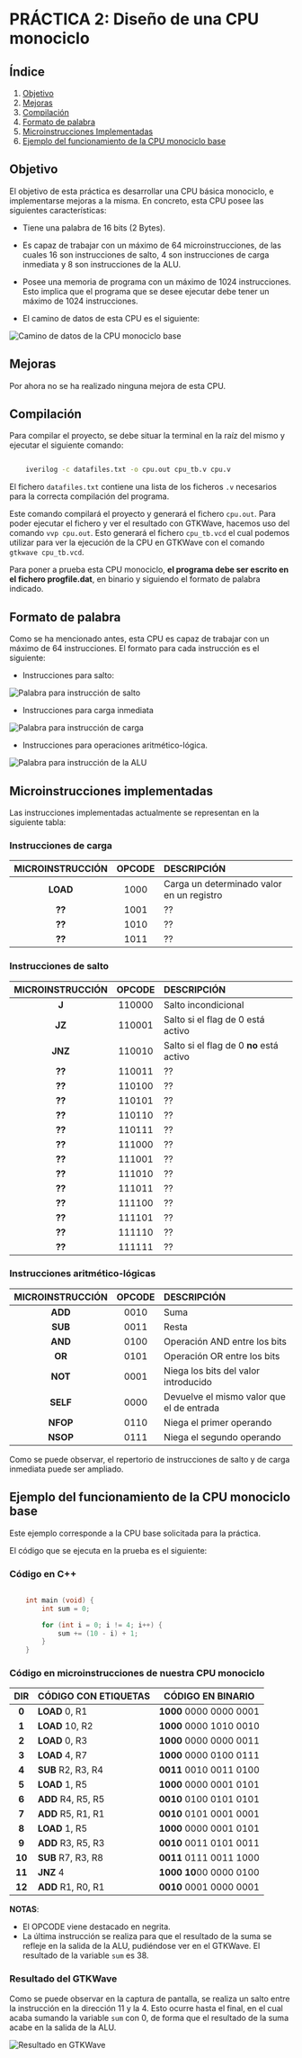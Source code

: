 # PRÁCTICA 2: Diseño de una CPU monociclo

## Índice

1. [Objetivo](#objetivo)
2. [Mejoras](#mejoras)
3. [Compilación](#compilacion)
4. [Formato de palabra](#formatoPalabra)
5. [Microinstrucciones Implementadas](#microInstrucciones)
6. [Ejemplo del funcionamiento de la CPU monociclo base](#funcionamientoCPU)

## Objetivo<a name="objetivo"></a>

El objetivo de esta práctica es desarrollar una CPU básica monociclo, e implementarse mejoras a la misma. En concreto, esta CPU posee las siguientes características:

- Tiene una palabra de 16 bits (2 Bytes).
- Es capaz de trabajar con un máximo de 64 microinstrucciones, de las cuales 16 son instrucciones de salto, 4 son instrucciones de carga inmediata y 8 son instrucciones de la ALU.

- Posee una memoria de programa con un máximo de 1024 instrucciones. Esto implica que el programa que se desee ejecutar debe tener un máximo de 1024 instrucciones.
- El camino de datos de esta CPU es el siguiente:

![Camino de datos de la CPU monociclo base](./img/cdCPUBase.png)

## Mejoras<a name="mejoras"></a>

Por ahora no se ha realizado ninguna mejora de esta CPU.

## Compilación<a name="compilacion"></a>

Para compilar el proyecto, se debe situar la terminal en la raíz del mismo y ejecutar el siguiente comando:

```bash

	iverilog -c datafiles.txt -o cpu.out cpu_tb.v cpu.v

```

El fichero `datafiles.txt` contiene una lista de los ficheros `.v` necesarios para la correcta compilación del programa.

Este comando compilará el proyecto y generará el fichero `cpu.out`. Para poder ejecutar el fichero y ver el resultado con GTKWave, hacemos uso del comando `vvp cpu.out`. Esto generará el fichero `cpu_tb.vcd` el cual podemos utilizar para ver la ejecución de la CPU en GTKWave con el comando `gtkwave cpu_tb.vcd`.

Para poner a prueba esta CPU monociclo, **el programa debe ser escrito en el fichero progfile.dat**, en binario y siguiendo el formato de palabra indicado.

## Formato de palabra<a name="formatoPalabra"></a>

Como se ha mencionado antes, esta CPU es capaz de trabajar con un máximo de 64 instrucciones. El formato para cada instrucción es el siguiente:

- Instrucciones para salto:

![Palabra para instrucción de salto](./img/palSalto.png)

- Instrucciones para carga inmediata

![Palabra para instrucción de carga](./img/palLoad.png)

- Instrucciones para operaciones aritmético-lógica.

![Palabra para instrucción de la ALU](./img/palALU.png)

## Microinstrucciones implementadas<a name="microinstruccionesImplementadas"></a>

Las instrucciones implementadas actualmente se representan en la siguiente tabla:

### Instrucciones de carga
| MICROINSTRUCCIÓN | OPCODE | DESCRIPCIÓN                               |
| :--------------: | :----: | :---------------------------------------- |
| **LOAD**         | 1000   | Carga un determinado valor en un registro |
| **??**           | 1001   | ??                                        |
| **??**           | 1010   | ??                                        |
| **??**           | 1011   | ??                                        |

### Instrucciones de salto
| MICROINSTRUCCIÓN | OPCODE | DESCRIPCIÓN                              |
| :--------------: | :----: | :--------------------------------------- |
| **J**            | 110000 | Salto incondicional                      |
| **JZ**           | 110001 | Salto si el flag de 0 está activo        |
| **JNZ**          | 110010 | Salto si el flag de 0 **no** está activo |
| **??**           | 110011 | ??                                       |
| **??**           | 110100 | ??                                       |
| **??**           | 110101 | ??                                       |
| **??**           | 110110 | ??                                       |
| **??**           | 110111 | ??                                       |
| **??**           | 111000 | ??                                       |
| **??**           | 111001 | ??                                       |
| **??**           | 111010 | ??                                       |
| **??**           | 111011 | ??                                       |
| **??**           | 111100 | ??                                       |
| **??**           | 111101 | ??                                       |
| **??**           | 111110 | ??                                       |
| **??**           | 111111 | ??                                       |

### Instrucciones aritmético-lógicas
| MICROINSTRUCCIÓN | OPCODE | DESCRIPCIÓN                               |
| :--------------: | :----: | :---------------------------------------- |
| **ADD**          | 0010   | Suma                                      |
| **SUB**          | 0011   | Resta                                     |
| **AND**          | 0100   | Operación AND entre los bits              |
| **OR**           | 0101   | Operación OR entre los bits               |
| **NOT**          | 0001   | Niega los bits del valor introducido      |
| **SELF**         | 0000   | Devuelve el mismo valor que el de entrada |
| **NFOP**         | 0110   | Niega el primer operando                  |
| **NSOP**         | 0111   | Niega el segundo operando                 |

Como se puede observar, el repertorio de instrucciones de salto y de carga inmediata puede ser ampliado.

## Ejemplo del funcionamiento de la CPU monociclo base<a name="funcionamientoCPU"></a>

Este ejemplo corresponde a la CPU base solicitada para la práctica.

El código que se ejecuta en la prueba es el siguiente:

### Código en C++
```C

	int main (void) {
		int sum = 0;

		for (int i = 0; i != 4; i++) {
			sum += (10 - i) + 1;
		}
	}

```

### Código en microinstrucciones de nuestra CPU monociclo
| DIR     | CÓDIGO CON ETIQUETAS | CÓDIGO EN BINARIO       |
| :-----: | :------------------- | :---------------------: |
| **0**   | **LOAD** 0, R1       | **1000** 0000 0000 0001 |
| **1**   | **LOAD** 10, R2      | **1000** 0000 1010 0010 |
| **2**   | **LOAD** 0, R3       | **1000** 0000 0000 0011 |
| **3**   | **LOAD** 4, R7       | **1000** 0000 0100 0111 |
| **4**   | **SUB** R2, R3, R4   | **0011** 0010 0011 0100 |
| **5**   | **LOAD** 1, R5       | **1000** 0000 0001 0101 |
| **6**   | **ADD** R4, R5, R5   | **0010** 0100 0101 0101 |
| **7**   | **ADD** R5, R1, R1   | **0010** 0101 0001 0001 |
| **8**   | **LOAD** 1, R5       | **1000** 0000 0001 0101 |
| **9**   | **ADD** R3, R5, R3   | **0010** 0011 0101 0011 |
| **10**  | **SUB** R7, R3, R8   | **0011** 0111 0011 1000 |
| **11**  | **JNZ** 4            | **1000 10**00 0000 0100 |
| **12**  | **ADD** R1, R0, R1   | **0010** 0001 0000 0001 |

**NOTAS**:
- El OPCODE viene destacado en negrita.
- La última instrucción se realiza para que el resultado de la suma se refleje en la salida de la ALU, pudiéndose ver en el GTKWave. El resultado de la variable `sum` es 38.

### Resultado del GTKWave
Como se puede observar en la captura de pantalla, se realiza un salto entre la instrucción en la dirección 11 y la 4. Esto ocurre hasta el final, en el cual acaba sumando la variable `sum` con 0, de forma que el resultado de la suma acabe en la salida de la ALU.

![Resultado en GTKWave](./img/gtkwave_ejemplo_base.png)
